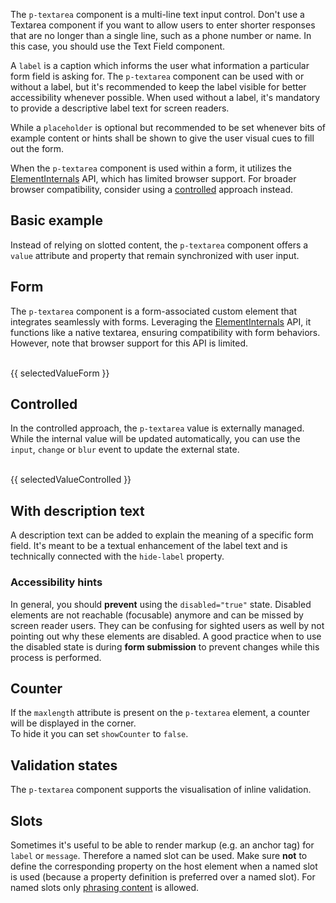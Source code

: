 <ComponentHeading name="Textarea"></ComponentHeading>

The `p-textarea` component is a multi-line text input control. Don't use a Textarea component if you want to allow users
to enter shorter responses that are no longer than a single line, such as a phone number or name. In this case, you
should use the Text Field component.

A `label` is a caption which informs the user what information a particular form field is asking for. The `p-textarea`
component can be used with or without a label, but it's recommended to keep the label visible for better accessibility
whenever possible. When used without a label, it's mandatory to provide a descriptive label text for screen readers.

While a `placeholder` is optional but recommended to be set whenever bits of example content or hints shall be shown to
give the user visual cues to fill out the form.

<Notification heading="Attention" heading-tag="h2" state="warning">
When the <code>p-textarea</code> component is used within a form, it utilizes the
<a href="https://developer.mozilla.org/en-US/docs/Web/API/ElementInternals">ElementInternals</a> API, which has limited
browser support. For broader browser compatibility, consider using a
<a href="components/textarea/examples#controlled">controlled</a> approach instead.
</Notification>

<TableOfContents></TableOfContents>

## Basic example

Instead of relying on slotted content, the `p-textarea` component offers a `value` attribute and property that remain
synchronized with user input.

<Playground :markup="labelMarkup" :config="config"></Playground>

## Form

The `p-textarea` component is a form-associated custom element that integrates seamlessly with forms. Leveraging the
[ElementInternals](https://developer.mozilla.org/en-US/docs/Web/API/ElementInternals) API, it functions like a native
textarea, ensuring compatibility with form behaviors. However, note that browser support for this API is limited.

<Playground :frameworkMarkup="formExample" :config="{ ...config, withoutDemo: true }">
  <form @submit.prevent="onSubmit">
    <p-textarea name="some-name" label="Some Label" :theme="theme" />
    <br>
    <PlaygroundButton name="Submit" type="submit"></PlaygroundButton>
    <p-text :theme="theme" style="display: inline-block;">{{ selectedValueForm }}</p-text>
  </form>
</Playground>

## Controlled

In the controlled approach, the `p-textarea` value is externally managed. While the internal value will be updated
automatically, you can use the `input`, `change` or `blur` event to update the external state.

<Playground :frameworkMarkup="controlledExample" :config="{ ...config, withoutDemo: true }">
<p-textarea name="some-name" label="Some Label" :theme="theme" @input="updateControlledExample"></p-textarea>
<br>
<p-text :theme="theme">{{ selectedValueControlled }}</p-text>
</Playground>

## With description text

A description text can be added to explain the meaning of a specific form field. It's meant to be a textual enhancement
of the label text and is technically connected with the `hide-label` property.

<Playground :markup="withDescriptionText" :config="config"></Playground>

### <A11yIcon></A11yIcon> Accessibility hints

In general, you should **prevent** using the `disabled="true"` state. Disabled elements are not reachable (focusable)
anymore and can be missed by screen reader users. They can be confusing for sighted users as well by not pointing out
why these elements are disabled. A good practice when to use the disabled state is during **form submission** to prevent
changes while this process is performed.

## Counter

If the `maxlength` attribute is present on the `p-textarea` element, a counter will be displayed in the corner.  
To hide it you can set `showCounter` to `false`.

<Playground :markup="counter" :config="config"></Playground>

## Validation states

The `p-textarea` component supports the visualisation of inline validation.

<Playground :markup="stateMarkup" :config="config">
  <PlaygroundSelect v-model="state" :values="states" name="state"></PlaygroundSelect>
</Playground>

## Slots

Sometimes it's useful to be able to render markup (e.g. an anchor tag) for `label` or `message`. Therefore a named slot
can be used. Make sure **not** to define the corresponding property on the host element when a named slot is used
(because a property definition is preferred over a named slot). For named slots only
[phrasing content](https://developer.mozilla.org/en-US/docs/Web/Guide/HTML/Content_categories#Phrasing_content) is
allowed.

<Playground :markup="slots" :config="config"></Playground>

<script lang="ts">
import Vue from 'vue';  
import {getTextareaCodeSamples} from "shared/src";
import Component from 'vue-class-component';
import { FORM_STATES } from '../../utils'; 

@Component
export default class Code extends Vue {
  config = { themeable: true, spacing: 'block' };

  get theme(): Theme {
    return this.$store.getters.playgroundTheme;
  }

  formExample = getTextareaCodeSamples('default');
  controlledExample = getTextareaCodeSamples('example-controlled');

  get labelMarkup() {
    return `<p-textarea name="some-name" label="Some label"></p-textarea>`;
  }

  withDescriptionText =
`<p-textarea name="some-name" label="Some label" description="Some description"></p-textarea>`;

  counter =
`<p-textarea name="some-name" label="Some label" value="Some value" max-length="200"></p-textarea>
<p-textarea name="some-name" label="Some label" value="Some value" max-length="200" show-counter="false"></p-textarea>`;

  state = 'error';
  states = FORM_STATES;
  get stateMarkup() {
    const attr = `message="${this.state !== 'none' ? `Some ${this.state} validation message.` : ''}"`;
    return `<p-textarea name="some-name" label="Some label" value="Some value" state="${this.state}" ${attr}></p-textarea>`;
    }
    
  slots = `<p-textarea name="some-name" aria-labelledby="some-label-id" aria-describedby="some-description-id some-message-id" state="error">
  <span slot="label">Some label with a <a href="https://designsystem.porsche.com">link</a>.</span>
  <span slot="description">Some description with a <a href="https://designsystem.porsche.com">link</a>.</span>
  <span slot="message">Some error message with a <a href="https://designsystem.porsche.com">link</a>.</span>
</p-textarea>`;

  selectedValueForm = 'Last submitted data: ';
  onSubmit(e) {
    const formData = new FormData(e.target);
    this.selectedValueForm = `Last submitted data: ${
      Array.from(formData.entries(), ([_, value]) => value)
        .join('')
    }`;
  }

  selectedValueControlled = 'Selected value: ';
  updateControlledExample(e) {
  console.log(e);
    this.selectedValueControlled = `Selected value: ${e.target.value}`;
  }

}
</script>
